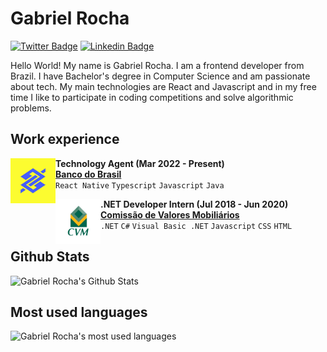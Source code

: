 # Gabriel Rocha

[![Twitter Badge](https://img.shields.io/badge/-@gabrielrochamd-1da1f2?style=flat-square&labelColor=1da1f2&logo=twitter&logoColor=white&link=https://twitter.com/gabrielrochamd)](https://twitter.com/gabrielrochamd)
[![Linkedin Badge](https://img.shields.io/badge/-Gabriel%20Rocha-0e76a8?style=flat-square&labelColor=0e76a8&logo=Linkedin&logoColor=white&link=https://www.linkedin.com/in/gabrielrochamd/)](https://www.linkedin.com/in/gabrielrochamd/)

Hello World! My name is Gabriel Rocha. I am a frontend developer from Brazil. I have Bachelor's degree in Computer Science and am passionate about tech. My main technologies are React and Javascript and in my free time I like to participate in coding competitions and solve algorithmic problems.

## Work experience
[<img align="left" alt="Banco do Brasil" src="./images/banco-do-brasil.png" width="72" />](https://www.bb.com.br)

**Technology Agent (Mar 2022 - Present)**  
[**Banco do Brasil**](https://www.bb.com.br)  
`React Native` `Typescript` `Javascript` `Java`

[<img align="left" alt="Comissão de Valores Mobiliários" src="./images/cvm.jpg" width="72" />](https://www.gov.br/cvm)

**.NET Developer Intern (Jul 2018 - Jun 2020)**          
[**Comissão de Valores Mobiliários**](https://www.gov.br/cvm)  
`.NET` `C#` `Visual Basic .NET` `Javascript` `CSS` `HTML`

## Github Stats
![Gabriel Rocha's Github Stats](https://github-readme-stats.vercel.app/api?username=gabrielrochamd&amp;show_icons=true&theme=dark)

## Most used languages
![Gabriel Rocha's most used languages](https://github-readme-stats.vercel.app/api/top-langs/?username=gabrielrochamd&layout=compact&theme=dark)
